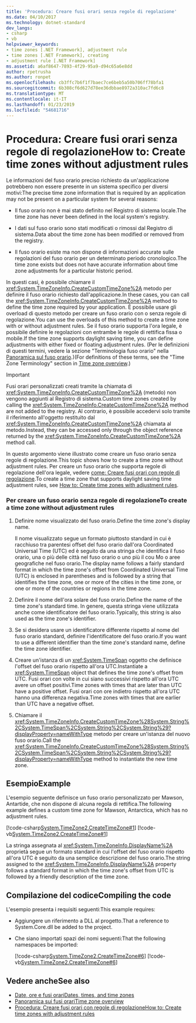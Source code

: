 ```yaml
---
title: 'Procedura: Creare fusi orari senza regole di regolazione'
ms.date: 04/10/2017
ms.technology: dotnet-standard
dev_langs:
- csharp
- vb
helpviewer_keywords:
- time zones [.NET Framework], adjustment rule
- time zones [.NET Framework], creating
- adjustment rule [.NET Framework]
ms.assetid: a6af8647-7893-4f29-95a9-d94c65a6e8dd
author: rpetrusha
ms.author: ronpet
ms.openlocfilehash: cb3ffc7b6f1f7baec7ce6beb5a50b706ff78bfa1
ms.sourcegitcommit: 6b308cf6d627d78ee36dbbae8972a310ac7fd6c8
ms.translationtype: MT
ms.contentlocale: it-IT
ms.lasthandoff: 01/23/2019
ms.locfileid: "54681716"
---
```

# <a name="how-to-create-time-zones-without-adjustment-rules"></a><span data-ttu-id="603b7-102">Procedura: Creare fusi orari senza regole di regolazione</span><span class="sxs-lookup"><span data-stu-id="603b7-102">How to: Create time zones without adjustment rules</span></span>

<span data-ttu-id="603b7-103">Le informazioni del fuso orario preciso richiesto da un'applicazione potrebbero non essere presente in un sistema specifico per diversi motivi:</span><span class="sxs-lookup"><span data-stu-id="603b7-103">The precise time zone information that is required by an application may not be present on a particular system for several reasons:</span></span>

* <span data-ttu-id="603b7-104">Il fuso orario non è mai stato definito nel Registro di sistema locale.</span><span class="sxs-lookup"><span data-stu-id="603b7-104">The time zone has never been defined in the local system's registry.</span></span>

* <span data-ttu-id="603b7-105">I dati sul fuso orario sono stati modificati o rimossi dal Registro di sistema.</span><span class="sxs-lookup"><span data-stu-id="603b7-105">Data about the time zone has been modified or removed from the registry.</span></span>

* <span data-ttu-id="603b7-106">Il fuso orario esiste ma non dispone di informazioni accurate sulle regolazioni del fuso orario per un determinato periodo cronologico.</span><span class="sxs-lookup"><span data-stu-id="603b7-106">The time zone exists but does not have accurate information about time zone adjustments for a particular historic period.</span></span>

<span data-ttu-id="603b7-107">In questi casi, è possibile chiamare il <xref:System.TimeZoneInfo.CreateCustomTimeZone%2A> metodo per definire il fuso orario richiesto dall'applicazione.</span><span class="sxs-lookup"><span data-stu-id="603b7-107">In these cases, you can call the <xref:System.TimeZoneInfo.CreateCustomTimeZone%2A> method to define the time zone required by your application.</span></span> <span data-ttu-id="603b7-108">È possibile usare gli overload di questo metodo per creare un fuso orario con o senza regole di regolazione.</span><span class="sxs-lookup"><span data-stu-id="603b7-108">You can use the overloads of this method to create a time zone with or without adjustment rules.</span></span> <span data-ttu-id="603b7-109">Se il fuso orario supporta l'ora legale, è possibile definire le regolazioni con entrambe le regole di rettifica fissa o mobile.</span><span class="sxs-lookup"><span data-stu-id="603b7-109">If the time zone supports daylight saving time, you can define adjustments with either fixed or floating adjustment rules.</span></span> <span data-ttu-id="603b7-110">(Per le definizioni di questi termini, vedere la sezione "Terminologia fuso orario" nella [Panoramica sul fuso orario](../../../docs/standard/datetime/time-zone-overview.md).)</span><span class="sxs-lookup"><span data-stu-id="603b7-110">(For definitions of these terms, see the "Time Zone Terminology" section in [Time zone overview](../../../docs/standard/datetime/time-zone-overview.md).)</span></span>

> [!IMPORTANT]
> <span data-ttu-id="603b7-111">Fusi orari personalizzati creati tramite la chiamata di <xref:System.TimeZoneInfo.CreateCustomTimeZone%2A> (metodo) non vengono aggiunti al Registro di sistema.</span><span class="sxs-lookup"><span data-stu-id="603b7-111">Custom time zones created by calling the <xref:System.TimeZoneInfo.CreateCustomTimeZone%2A> method are not added to the registry.</span></span> <span data-ttu-id="603b7-112">Al contrario, è possibile accedervi solo tramite il riferimento all'oggetto restituito dal <xref:System.TimeZoneInfo.CreateCustomTimeZone%2A> chiamata al metodo.</span><span class="sxs-lookup"><span data-stu-id="603b7-112">Instead, they can be accessed only through the object reference returned by the <xref:System.TimeZoneInfo.CreateCustomTimeZone%2A> method call.</span></span>

<span data-ttu-id="603b7-113">In questo argomento viene illustrato come creare un fuso orario senza regole di regolazione.</span><span class="sxs-lookup"><span data-stu-id="603b7-113">This topic shows how to create a time zone without adjustment rules.</span></span> <span data-ttu-id="603b7-114">Per creare un fuso orario che supporta regole di regolazione dell'ora legale, vedere [come: Creare fusi orari con regole di regolazione](../../../docs/standard/datetime/create-time-zones-with-adjustment-rules.md).</span><span class="sxs-lookup"><span data-stu-id="603b7-114">To create a time zone that supports daylight saving time adjustment rules, see [How to: Create time zones with adjustment rules](../../../docs/standard/datetime/create-time-zones-with-adjustment-rules.md).</span></span>

### <a name="to-create-a-time-zone-without-adjustment-rules"></a><span data-ttu-id="603b7-115">Per creare un fuso orario senza regole di regolazione</span><span class="sxs-lookup"><span data-stu-id="603b7-115">To create a time zone without adjustment rules</span></span>

1. <span data-ttu-id="603b7-116">Definire nome visualizzato del fuso orario.</span><span class="sxs-lookup"><span data-stu-id="603b7-116">Define the time zone's display name.</span></span>

   <span data-ttu-id="603b7-117">Il nome visualizzato segue un formato piuttosto standard in cui è racchiuso tra parentesi offset del fuso orario dall'ora Coordinated Universal Time (UTC) ed è seguito da una stringa che identifica il fuso orario, una o più delle città nel fuso orario o uno più il cou Mo o aree geografiche nel fuso orario.</span><span class="sxs-lookup"><span data-stu-id="603b7-117">The display name follows a fairly standard format in which the time zone's offset from Coordinated Universal Time (UTC) is enclosed in parentheses and is followed by a string that identifies the time zone, one or more of the cities in the time zone, or one or more of the countries or regions in the time zone.</span></span>

2. <span data-ttu-id="603b7-118">Definire il nome dell'ora solare del fuso orario.</span><span class="sxs-lookup"><span data-stu-id="603b7-118">Define the name of the time zone's standard time.</span></span> <span data-ttu-id="603b7-119">In genere, questa stringa viene utilizzata anche come identificatore del fuso orario.</span><span class="sxs-lookup"><span data-stu-id="603b7-119">Typically, this string is also used as the time zone's identifier.</span></span>

3. <span data-ttu-id="603b7-120">Se si desidera usare un identificatore differente rispetto al nome del fuso orario standard, definire l'identificatore del fuso orario.</span><span class="sxs-lookup"><span data-stu-id="603b7-120">If you want to use a different identifier than the time zone's standard name, define the time zone identifier.</span></span>

4. <span data-ttu-id="603b7-121">Creare un'istanza di un <xref:System.TimeSpan> oggetto che definisce l'offset del fuso orario rispetto all'ora UTC.</span><span class="sxs-lookup"><span data-stu-id="603b7-121">Instantiate a <xref:System.TimeSpan> object that defines the time zone's offset from UTC.</span></span> <span data-ttu-id="603b7-122">Fusi orari con volte in cui siano successivi rispetto all'ora UTC avere un offset positivi.</span><span class="sxs-lookup"><span data-stu-id="603b7-122">Time zones with times that are later than UTC have a positive offset.</span></span> <span data-ttu-id="603b7-123">Fusi orari con ore indietro rispetto all'ora UTC hanno una differenza negativa.</span><span class="sxs-lookup"><span data-stu-id="603b7-123">Time zones with times that are earlier than UTC have a negative offset.</span></span>

5. <span data-ttu-id="603b7-124">Chiamare il <xref:System.TimeZoneInfo.CreateCustomTimeZone%28System.String%2CSystem.TimeSpan%2CSystem.String%2CSystem.String%29?displayProperty=nameWithType> metodo per creare un'istanza del nuovo fuso orario.</span><span class="sxs-lookup"><span data-stu-id="603b7-124">Call the <xref:System.TimeZoneInfo.CreateCustomTimeZone%28System.String%2CSystem.TimeSpan%2CSystem.String%2CSystem.String%29?displayProperty=nameWithType> method to instantiate the new time zone.</span></span>

## <a name="example"></a><span data-ttu-id="603b7-125">Esempio</span><span class="sxs-lookup"><span data-stu-id="603b7-125">Example</span></span>

<span data-ttu-id="603b7-126">L'esempio seguente definisce un fuso orario personalizzato per Mawson, Antartide, che non dispone di alcuna regola di rettifica.</span><span class="sxs-lookup"><span data-stu-id="603b7-126">The following example defines a custom time zone for Mawson, Antarctica, which has no adjustment rules.</span></span>

[!code-csharp[System.TimeZone2.CreateTimeZone#1](../../../samples/snippets/csharp/VS_Snippets_CLR_System/system.TimeZone2.CreateTimeZone/cs/System.TimeZone2.CreateTimeZone.cs#1)]
[!code-vb[System.TimeZone2.CreateTimeZone#1](../../../samples/snippets/visualbasic/VS_Snippets_CLR_System/system.TimeZone2.CreateTimeZone/vb/System.TimeZone2.CreateTimeZone.vb#1)]

<span data-ttu-id="603b7-127">La stringa assegnata al <xref:System.TimeZoneInfo.DisplayName%2A> proprietà segue un formato standard in cui l'offset del fuso orario rispetto all'ora UTC è seguito da una semplice descrizione del fuso orario.</span><span class="sxs-lookup"><span data-stu-id="603b7-127">The string assigned to the <xref:System.TimeZoneInfo.DisplayName%2A> property follows a standard format in which the time zone's offset from UTC is followed by a friendly description of the time zone.</span></span>

## <a name="compiling-the-code"></a><span data-ttu-id="603b7-128">Compilazione del codice</span><span class="sxs-lookup"><span data-stu-id="603b7-128">Compiling the code</span></span>

<span data-ttu-id="603b7-129">L'esempio presenta i requisiti seguenti:</span><span class="sxs-lookup"><span data-stu-id="603b7-129">This example requires:</span></span>

* <span data-ttu-id="603b7-130">Aggiungere un riferimento a DLL al progetto.</span><span class="sxs-lookup"><span data-stu-id="603b7-130">That a reference to System.Core.dll be added to the project.</span></span>

* <span data-ttu-id="603b7-131">Che siano importati spazi dei nomi seguenti:</span><span class="sxs-lookup"><span data-stu-id="603b7-131">That the following namespaces be imported:</span></span>

  [!code-csharp[System.TimeZone2.CreateTimeZone#6](../../../samples/snippets/csharp/VS_Snippets_CLR_System/system.TimeZone2.CreateTimeZone/cs/System.TimeZone2.CreateTimeZone.cs#6)]
  [!code-vb[System.TimeZone2.CreateTimeZone#6](../../../samples/snippets/visualbasic/VS_Snippets_CLR_System/system.TimeZone2.CreateTimeZone/vb/System.TimeZone2.CreateTimeZone.vb#6)]

## <a name="see-also"></a><span data-ttu-id="603b7-132">Vedere anche</span><span class="sxs-lookup"><span data-stu-id="603b7-132">See also</span></span>

- [<span data-ttu-id="603b7-133">Date, ore e fusi orari</span><span class="sxs-lookup"><span data-stu-id="603b7-133">Dates, times, and time zones</span></span>](../../../docs/standard/datetime/index.md)
- [<span data-ttu-id="603b7-134">Panoramica sui fusi orari</span><span class="sxs-lookup"><span data-stu-id="603b7-134">Time zone overview</span></span>](../../../docs/standard/datetime/time-zone-overview.md)
- [<span data-ttu-id="603b7-135">Procedura: Creare fusi orari con regole di regolazione</span><span class="sxs-lookup"><span data-stu-id="603b7-135">How to: Create time zones with adjustment rules</span></span>](../../../docs/standard/datetime/create-time-zones-with-adjustment-rules.md)
